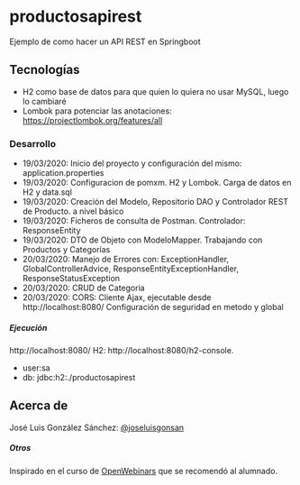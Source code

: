 # productosapirest
Ejemplo de como hacer un API REST en Springboot

## Tecnologías
* H2 como base de datos para que quien lo quiera no usar MySQL, luego lo cambiaré
* Lombok para potenciar las anotaciones: https://projectlombok.org/features/all

### Desarrollo
* 19/03/2020: Inicio del proyecto y configuración del mismo: application.properties
* 19/03/2020: Configuracion de pomxm. H2 y Lombok. Carga de datos en H2 y data.sql
* 19/03/2020: Creación del Modelo, Repositorio DAO y Controlador REST de Producto. a nivel básico
* 19/03/2020: Ficheros de consulta de Postman. Controlador: ResponseEntity
* 19/03/2020: DTO de Objeto con ModeloMapper. Trabajando con Productos y Categorías
* 20/03/2020: Manejo de Errores con: ExceptionHandler, GlobalControllerAdvice, ResponseEntityExceptionHandler,  ResponseStatusException
* 20/03/2020: CRUD de Categoria
* 20/03/2020: CORS: Cliente Ajax, ejecutable desde http://localhost:8080/ Configuración de seguridad en metodo y global

##### Ejecución
http://localhost:8080/
H2: http://localhost:8080/h2-console. 
* user:sa
* db: jdbc:h2:./productosapirest

## Acerca de
José Luis González Sánchez: [@joseluisgonsan](https://twitter.com/joseluisgonsan)

##### Otros
Inspirado en el curso de [OpenWebinars](https://openwebinars.net/academia/portada/api-rest-spring-boot/) que se recomendó al alumnado.
